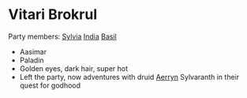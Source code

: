 # Vitari Brokrul
Party members: [Sylvia](PCs/Past/Sylvia.md) [India](PCs/Current/India.md) [Basil](PCs/Past/Basil.md)

- Aasimar
- Paladin
- Golden eyes, dark hair, super hot
- Left the party, now adventures with druid [Aerryn](Aerryn.md) Sylvaranth in their quest for godhood